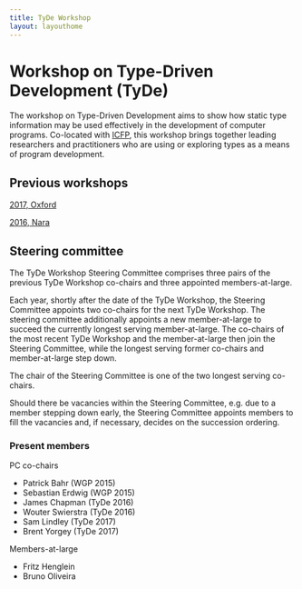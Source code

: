 ```yaml
---
title: TyDe Workshop
layout: layouthome
---
```


# Workshop on Type-Driven Development (TyDe)

The workshop on Type-Driven Development aims to show how static type
information may be used effectively in the development of computer
programs. Co-located with [ICFP](http://icfpconference.org/), this
workshop brings together leading researchers and practitioners who
are using or exploring types as a means of program development.

## Previous workshops

[2017, Oxford](2017)

[2016, Nara](2016)

## Steering committee

The TyDe Workshop Steering Committee comprises three pairs of the previous TyDe Workshop co-chairs and three appointed
members-at-large.

Each year, shortly after the date of the TyDe Workshop, the Steering Committee appoints two co-chairs for the next TyDe Workshop. The steering committee additionally appoints a new member-at-large to succeed the currently longest serving member-at-large. The co-chairs of the most recent TyDe Workshop and the member-at-large then join the Steering Committee, while the longest serving former co-chairs and member-at-large step down.

The chair of the Steering Committee is one of the two longest serving co-chairs.

Should there be vacancies within the Steering Committee, e.g. due to a member stepping down early, the Steering Committee appoints members to fill the vacancies and, if necessary, decides on the succession ordering.

### Present members

PC co-chairs

 * Patrick Bahr (WGP 2015)
 * Sebastian Erdwig (WGP 2015)
 * James Chapman (TyDe 2016)
 * Wouter Swierstra (TyDe 2016)
 * Sam Lindley (TyDe 2017)
 * Brent Yorgey (TyDe 2017)

Members-at-large

  * Fritz Henglein
  * Bruno Oliveira

